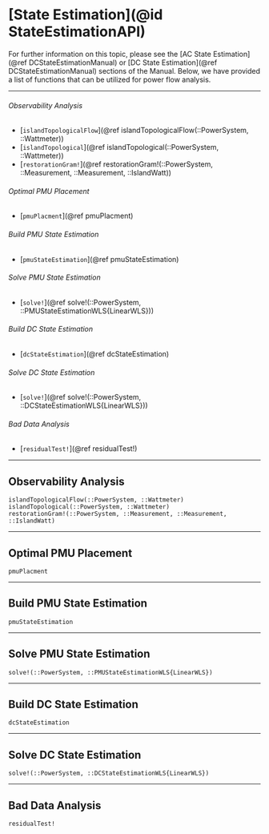 # [State Estimation](@id StateEstimationAPI)

For further information on this topic, please see the [AC State Estimation](@ref DCStateEstimationManual) or [DC State Estimation](@ref DCStateEstimationManual) sections of the Manual. Below, we have provided a list of functions that can be utilized for power flow analysis.

---

###### Observability Analysis
* [`islandTopologicalFlow`](@ref islandTopologicalFlow(::PowerSystem, ::Wattmeter))
* [`islandTopological`](@ref islandTopological(::PowerSystem, ::Wattmeter))
* [`restorationGram!`](@ref restorationGram!(::PowerSystem, ::Measurement, ::Measurement, ::IslandWatt))

###### Optimal PMU Placement
* [`pmuPlacment`](@ref pmuPlacment)

###### Build PMU State Estimation
* [`pmuStateEstimation`](@ref pmuStateEstimation)

###### Solve PMU State Estimation
* [`solve!`](@ref solve!(::PowerSystem, ::PMUStateEstimationWLS{LinearWLS}))

###### Build DC State Estimation
* [`dcStateEstimation`](@ref dcStateEstimation)

###### Solve DC State Estimation
* [`solve!`](@ref solve!(::PowerSystem, ::DCStateEstimationWLS{LinearWLS}))

###### Bad Data Analysis
* [`residualTest!`](@ref residualTest!)

---

## Observability Analysis
```@docs
islandTopologicalFlow(::PowerSystem, ::Wattmeter)
islandTopological(::PowerSystem, ::Wattmeter)
restorationGram!(::PowerSystem, ::Measurement, ::Measurement, ::IslandWatt)
```

---

## Optimal PMU Placement
```@docs
pmuPlacment
```

---

## Build PMU State Estimation
```@docs
pmuStateEstimation
```

---

## Solve PMU State Estimation
```@docs
solve!(::PowerSystem, ::PMUStateEstimationWLS{LinearWLS})
```

---

## Build DC State Estimation
```@docs
dcStateEstimation
```

---

## Solve DC State Estimation
```@docs
solve!(::PowerSystem, ::DCStateEstimationWLS{LinearWLS})
```

---

## Bad Data Analysis
```@docs
residualTest!
```